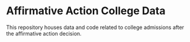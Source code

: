 # Affirmative Action College Data

This repository houses data and code related to college admissions after the affirmative action decision.
